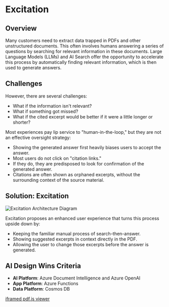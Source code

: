 # Excitation

## Overview

Many customers need to extract data trapped in PDFs and other unstructured documents. This often involves humans answering a series of questions by searching for relevant information in these documents. Large Language Models (LLMs) and AI Search offer the opportunity to accelerate this process by automatically finding relevant information, which is then used to generate answers.

## Challenges

However, there are several challenges:
- What if the information isn't relevant?
- What if something got missed?
- What if the cited excerpt would be better if it were a little longer or shorter?

Most experiences pay lip service to "human-in-the-loop," but they are not an effective oversight strategy:
- Showing the generated answer first heavily biases users to accept the answer.
- Most users do not click on "citation links."
- If they do, they are predisposed to look for confirmation of the generated answer.
- Citations are often shown as orphaned excerpts, without the surrounding context of the source material.

## Solution: Excitation

![Excitation Architecture Diagram](https://github.com/user-attachments/assets/987b2aec-f8c5-4dc4-a737-238799502daf)


Excitation proposes an enhanced user experience that turns this process upside down by:
- Keeping the familiar manual process of search-then-answer.
- Showing suggested excerpts in context directly in the PDF.
- Allowing the user to change those excerpts before the answer is generated.


## AI Design Wins Criteria

- **AI Platform**: Azure Document Intelligence and Azure OpenAI
- **App Platform**: Azure Functions
- **Data Platform**: Cosmos DB


[iframed pdf.js viewer](pdfjs-viewer-search-sample)
